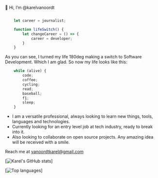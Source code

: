  👋 Hi, I’m @karelvanoordt

```javascript

    let career = journalist;

    function lifeSwitch() {
        let changeCareer = () => {
            career = developer;
        }
    }

```

As you can see, I turned my life 180deg making a switch to Software Development. Which I am glad. So now my life looks like this:


```javascript
    while (alive) {
        code;
        coffee;
        cycling;
        read;
        baseball;
        f1;
        sleep;
    }
```

- I am a versatile professional, always looking to learn new things, tools, languages and technologies.
- Currently looking for an entry level job at tech industry, ready to break into it.
- Also looking to collaborate on open source projects. Any amazing idea will be received with a smile.

Reach me at vanoordtkarel@gmail.com


[![Karel's GitHub stats](https://github-readme-stats.vercel.app/api?username=karelvanoordt)]

[![Top languages](https://github-readme-stats.vercel.app/api/top-langs/?username=karelvanoordt&layout=compact)] 




